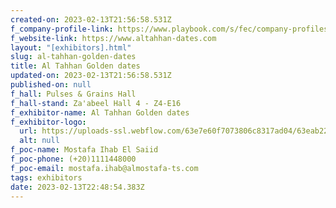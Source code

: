 ```yaml
---
created-on: 2023-02-13T21:56:58.531Z
f_company-profile-link: https://www.playbook.com/s/fec/company-profiles
f_website-link: https://www.altahhan-dates.com
layout: "[exhibitors].html"
slug: al-tahhan-golden-dates
title: Al Tahhan Golden dates
updated-on: 2023-02-13T21:56:58.531Z
published-on: null
f_hall: Pulses & Grains Hall
f_hall-stand: Za'abeel Hall 4 - Z4-E16
f_exhibitor-name: Al Tahhan Golden dates
f_exhibitor-logo:
  url: https://uploads-ssl.webflow.com/63e7e60f7073806c8317ad04/63eab22a15ac12efca1e465d_NTNlMQ.jpeg
  alt: null
f_poc-name: Mostafa Ihab El Saiid
f_poc-phone: (+20)1111448000
f_poc-email: mostafa.ihab@almostafa-ts.com
tags: exhibitors
date: 2023-02-13T22:48:54.383Z
---
```

